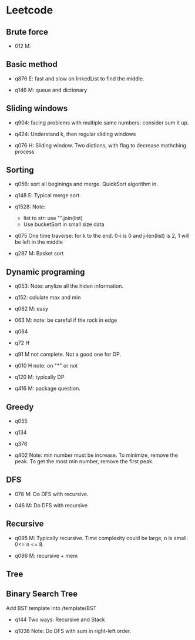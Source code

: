 # Leetcode

## Brute force
+ 012 M:

## Basic method
+ q876 E:
    fast and slow on linkedList to find the middle.
    
+ q146 M:
    queue and dictionary


## Sliding windows
+ q904:
    facing problems with multiple same numbers: consider sum it up.

+ q424:
    Understand k, then regular sliding windows
    
+ q076 H:
    Sliding window. Two dictions, with flag to decrease mathching process

## Sorting
+ q056:
    sort all beginings and merge. QuickSort algorithm in.

+ q148 E:
    Typical merge sort.

+ q1528:
    Note:
    + list to str: use "".join(list)
    + Use bucketSort in small size data

+ q075
    One time traverse: for k to the end. 0-i is 0 and j-len(list) is 2, 1 will be left in the middle

+ q287 M:
    Basket sort

## Dynamic programing
+ q053:
    Note: anylize all the hiden information.
+ q152:
    colulate max and min
+ q062 M: easy

+ 063 M:
    note: be careful if the rock in edge

+ q064

+ q72 H

+ q91 M
    not complete. Not a good one for DP.
    
+ q010 H
    note: on "*" or not
    
+ q120 M: typically DP
    
+ q416 M:
    package question.
    

## Greedy
+ q055

+ q134

+ q376

+ q402
    Note: min number must be increase. To minimize, remove the peak. To get the most min number, remove the first peak.

## DFS
+ 078 M: 
Do DFS with recursive.

+ 046 M:
Do DFS with recursive

## Recursive
+ q095 M: Typically recursive. 
    Time complexity could be large, n is small: 0<= n <= 8.
    
+ q096 M: recursive + mem


## Tree


## Binary Search Tree
Add BST template into /template/BST

+ q144
    Two ways: Recursive and Stack

+ q1038
    Note: Do DFS with sum in right-left order. 